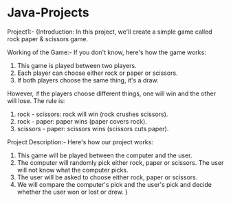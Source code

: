 # Java-Projects
Project1:-
{Introduction:
  In this project, we'll create a simple game called rock paper & scissors game.

 Working of the Game:-
  If you don't know, here's how the game works:
   1. This game is played between two players.
   2. Each player can choose either rock or paper or scissors.
   3. If both players choose the same thing, it's a draw.

 However, if the players choose different things, one will win and the other will lose. The rule is:
  1. rock - scissors: rock will win (rock crushes scissors).
  2. rock - paper: paper wins (paper covers rock).
  3. scissors - paper: scissors wins (scissors cuts paper).

 Project Description:-
  Here's how our project works:
   1. This game will be played between the computer and the user.
   2. The computer will randomly pick either rock, paper or scissors. The user will not know what the computer picks.
   3. The user will be asked to choose either rock, paper or scissors.
   4. We will compare the computer's pick and the user's pick and decide whether the user won or lost or drew.
}
